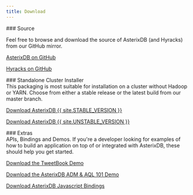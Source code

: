 ```yaml
---
title: Download
---
```


<div class="row">
<div class="col-md-6" markdown="1">
### Source
</div>
</div>
<div class="row">
<div class="col-md-6" markdown="1">

Feel free to browse and download the source of AsterixDB (and Hyracks) from our GitHub mirror.


</div>
<div class="col-md-6" markdown="1">

<p><a class="btn btn-md btn-info" href="https://github.com/apache/incubator-asterixdb/" role="button">AsterixDB on GitHub <i class="fa fa-github fa-lg"></i></a></p>
<p><a class="btn btn-md btn-info" href="https://github.com/apache/incubator-asterixdb-hyracks/" role="button">Hyracks on GitHub <i class="fa fa-github fa-lg"></i></a></p>

</div>
</div>

<div class="row">


<div class="col-md-6" markdown="1">
### Standalone Cluster Installer


</div>
</div>

<div class="row">

<div class="col-md-6" markdown="1">
This packaging is most suitable for installation on a cluster without Hadoop or YARN. Choose from either a stable release or the latest build from our master branch.
</div>

<div class="col-md-6" markdown="1">

<p><a class="btn btn-md btn-success" href="{{ site.STABLE_DOWNLOAD_URL }}" role="button">Download AsterixDB {{ site.STABLE_VERSION }} <i class="fa fa-download fa-lg"></i> </a></p>
<p><a class="btn btn-md btn-warning" href="{{ site.UNSTABLE_DOWNLOAD_URL }}" role="button">Download AsterixDB {{ site.UNSTABLE_VERSION }} <i class="fa fa-download fa-lg"></i> </a></p>

</div>

</div>


<div class="row">


<div class="col-md-6" markdown="1">
### Extras


</div>
</div>

<div class="row">

<div class="col-md-6" markdown="1">
APIs, Bindings and Demos. If you're a developer looking for examples of how to build an application on top of or integrated with AsterixDB, these should help you get started.

</div>

<div class="col-md-6" markdown="1">

<p><a class="btn btn-md btn-success" href="{{ site.ICS_DOWNLOAD_BASE_URL }}/demos/tweetbook-demo.zip" role="button">Download the TweetBook Demo <i class="fa fa-download fa-lg"></i> </a></p>

<p><a class="btn btn-md btn-success" href="{{ site.ICS_DOWNLOAD_BASE_URL }}/demos/admaql101-demo.zip" role="button">Download the AsterixDB ADM & AQL 101 Demo <i class="fa fa-download fa-lg"></i> </a></p>

<p><a class="btn btn-md btn-success" href="{{ site.ICS_DOWNLOAD_BASE_URL }}/bindings/asterix-sdk-stable.js" role="button">Download AsterixDB Javascript Bindings <i class="fa fa-download fa-lg"></i> </a></p>
</div>
</div>


